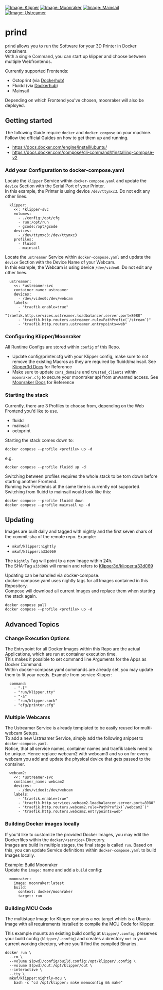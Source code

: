 [![Image: Klipper](https://github.com/mkuf/prind/actions/workflows/klipper.yaml/badge.svg)](https://github.com/mkuf/prind/actions/workflows/klipper.yaml)
[![Image: Moonraker](https://github.com/mkuf/prind/actions/workflows/moonraker.yaml/badge.svg)](https://github.com/mkuf/prind/actions/workflows/moonraker.yaml)
[![Image: Mainsail](https://github.com/mkuf/prind/actions/workflows/mainsail.yaml/badge.svg)](https://github.com/mkuf/prind/actions/workflows/mainsail.yaml)
[![Image: Ustreamer](https://github.com/mkuf/prind/actions/workflows/ustreamer.yaml/badge.svg)](https://github.com/mkuf/prind/actions/workflows/ustreamer.yaml)

# prind

prind allows you to run the Software for your 3D Printer in Docker containers.  
With a single Command, you can start up klipper and choose between multiple Webfrontends. 

Currently supported Frontends:
  * Octoprint (via [Dockerhub](https://hub.docker.com/r/octoprint/octoprint))
  * Fluidd (via [Dockerhub](https://hub.docker.com/r/cadriel/fluidd))
  * Mainsail

Depending on which Frontend you've chosen, moonraker will also be deployed.


## Getting started

The following Guide require ``docker`` and ``docker compose`` on your machine.  
Follow the official Guides on how to get them up and running. 
* https://docs.docker.com/engine/install/ubuntu/
* https://docs.docker.com/compose/cli-command/#installing-compose-v2


### Add your Configuration to docker-compose.yaml

Locate the ``klipper`` Service within ``docker-compose.yaml`` and update the ``device`` Section with the Serial Port of your Printer.  
In this example, the Printer is using device ``/dev/ttymxc3``. Do not edit any other lines.
```
  klipper:
    <<: *klipper-svc
    volumes:
      - ./config:/opt/cfg
      - run:/opt/run
      - gcode:/opt/gcode
    devices:
      - /dev/ttymxc3:/dev/ttymxc3
    profiles:
      - fluidd
      - mainsail
```

Locate the ``ustreamer`` Service within ``docker-compose.yaml`` and update the ``device`` Section with the Device Name of your Webcam.  
In this example, the Webcam is using device ``/dev/video0``. Do not edit any other lines.
```
  ustreamer:
    <<: *ustreamer-svc
    container_name: ustreamer
    devices:
      - /dev/video0:/dev/webcam
    labels:
      - "traefik.enable=true"
      - "traefik.http.services.ustreamer.loadbalancer.server.port=8080"
      - "traefik.http.routers.ustreamer.rule=PathPrefix(`/stream`)"
      - "traefik.http.routers.ustreamer.entrypoints=web"
```


### Configuring Klipper/Moonraker

All Runtime Configs are stored within ``config`` of this Repo.  
* Update config/printer.cfg with your Klipper config, make sure to not remove the existing Macros as they are required by fluidd/mainsail. See [Klipper3d Docs](https://www.klipper3d.org/Config_Reference.html) for Reference
* Make sure to update ``cors_domains`` and ``trusted_clients`` within ``moonraker.cfg`` to secure your moonraker api from unwanted access. See [Moonraker Docs](https://moonraker.readthedocs.io/en/latest/configuration/) for Reference

### Starting the stack

Currently, there are 3 Profiles to choose from, depending on the Web Frontend you'd like to use.
* fluidd
* mainsail
* octoprint

Starting the stack comes down to:
```
docker compose --profile <profile> up -d
```
e.g.
```
docker compose --profile fluidd up -d
```

Switching between profiles requires the whole stack to be torn down before starting another Frontend.  
Running two Frontends at the same time is currently not supported.
Switching from fluidd to mainsail would look like this: 
```
docker compose --profile fluidd down
docker compose --profile mainsail up -d
```

## Updating
Images are built daily and tagged with nightly and the first seven chars of the commit-sha of the remote repo. 
Example: 

* ``mkuf/klipper:nightly``
* ``mkuf/klipper:a33d069``

The ``Nightly`` Tag will point to a new Image within 24h.  
The SHA-Tag ``a33d069`` will remain and refers to [Klipper3d/klipper:a33d069](https://github.com/Klipper3d/klipper/commit/a33d0697b6438e362f0cf9d25e1e8358d331bf53)

Updating can be handled via docker-compose.  
docker-compose.yaml uses nightly tags for all Images contained in this Repository.  
Compose will download all current Images and replace them when starting the stack again. 
```
docker compose pull
docker compose --profile <profile> up -d
``` 


## Advanced Topics
### Change Execution Options
The Entrypoint for all Docker Images within this Repo are the actual Applications, which are run at container execution time.  
This makes it possible to set command line Arguments for the Apps as Docker Command.  
Within docker-compose.yaml commands are already set, you may update them to fit your needs. 
Example from service Klipper:
```
  command:
    - "-I"
    - "run/klipper.tty"
    - "-a"
    - "run/klipper.sock"
    - "cfg/printer.cfg"
```

### Multiple Webcams
The Ustreamer Service is already templated to be easily reused for multi-webcam Setups.  
To add a new Ustreamer Service, simply add the following snippet to ``docker-compose.yaml``.  
Notice, that all service names, container names and traefik labels need to be unique. 
Hence replace webcam2 with webcam3 and so on for every webcam you add and update the physical device that gets passed to the container.
```
  webcam2:
    <<: *ustreamer-svc
    container_name: webcam2
    devices:
      - /dev/video1:/dev/webcam
    labels:
      - "traefik.enable=true"
      - "traefik.http.services.webcam2.loadbalancer.server.port=8080"
      - "traefik.http.routers.webcam2.rule=PathPrefix(`/webcam2`)"
      - "traefik.http.routers.webcam2.entrypoints=web"
```

### Building Docker images locally
If you'd like to customize the provided Docker Images, you may edit the Dockerfiles within the ``docker/<service>`` Directory.  
Images are build in multiple stages, the final stage is called ``run``. Based on this, you can update Service definitions within ``docker-compose.yaml`` to build Images locally.

Example: Build Moonraker  
Update the ``image:`` name and add a ``build`` config:
```
  moonraker:
    image: moonraker:latest
    build:
      context: docker/moonraker
      target: run
```

### Building MCU Code
The multistage Image for Klipper contains a ``mcu`` target which is a Ubuntu Image with all requirements installed to compile the MCU Code for Klipper. 

This example mounts an existing build config at `klipper/.config`, preserves your build config (``klipper/.config``) and creates a directory ``out`` in your current working directory, where you'll find the compiled Binaries. 
```
docker run \
  --rm \
  --volume $(pwd)/config/build.config:/opt/klipper/.config \
  --volume $(pwd)/out:/opt/klipper/out \
  --interactive \
  --tty \
  mkuf/klipper:nightly-mcu \
    bash -c "cd /opt/klipper; make menuconfig && make"
```
